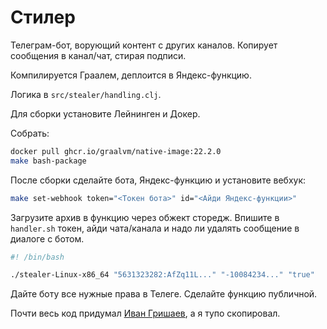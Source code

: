 # Стилер

Телеграм-бот, ворующий контент с других каналов. Копирует сообщения в канал/чат, стирая подписи.

Компилируется Граалем, деплоится в Яндекс-функцию.

Логика в `src/stealer/handling.clj`.

Для сборки установите Лейнинген и Докер.

Собрать: 
```bash
docker pull ghcr.io/graalvm/native-image:22.2.0
make bash-package
```

После сборки сделайте бота, Яндекс-функцию и установите вебхук: 
```bash
make set-webhook token="<Токен бота>" id="<Айди Яндекс-функции>"
```

Загрузите архив в функцию через обжект сторедж. 
Впишите в `handler.sh` токен, айди чата/канала и надо ли удалять сообщение в диалоге с ботом.
```bash
#! /bin/bash

./stealer-Linux-x86_64 "5631323282:AfZq11L..." "-10084234..." "true"
``` 

Дайте боту все нужные права в Телеге. Сделайте функцию публичной.

Почти весь код придумал [Иван Гришаев](grishaev.me), а я тупо скопировал.
